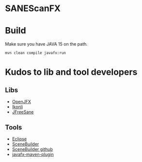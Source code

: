 # SANEScanFX


# Build
Make sure you have JAVA 15 on the path.

```
mvn clean compile javafx:run
```

# Kudos to lib and tool developers
## Libs
* [OpenJFX](https://github.com/openjdk/jfx)
* [Ikonli](https://github.com/kordamp/ikonli)
* [JFreeSane](https://github.com/sjamesr/jfreesane)

## Tools
* [Eclipse](https://www.eclipse.org/downloads/)
* [SceneBuilder](https://gluonhq.com/products/scene-builder/) 
* [SceneBuilder github](https://github.com/gluonhq/scenebuilder)
* [javafx-maven-plugin](https://github.com/openjfx/javafx-maven-plugin)
